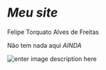 ﻿# *Meu site*
Felipe Torquato Alves de Freitas

Não tem nada aqui *AINDA*

![enter image description here](https://preview.redd.it/no-bitches-v0-2k3ukeda2vvd1.jpg?width=640&crop=smart&auto=webp&s=3015dc85f938ce4f74218bdcc5ddf01745061525)
